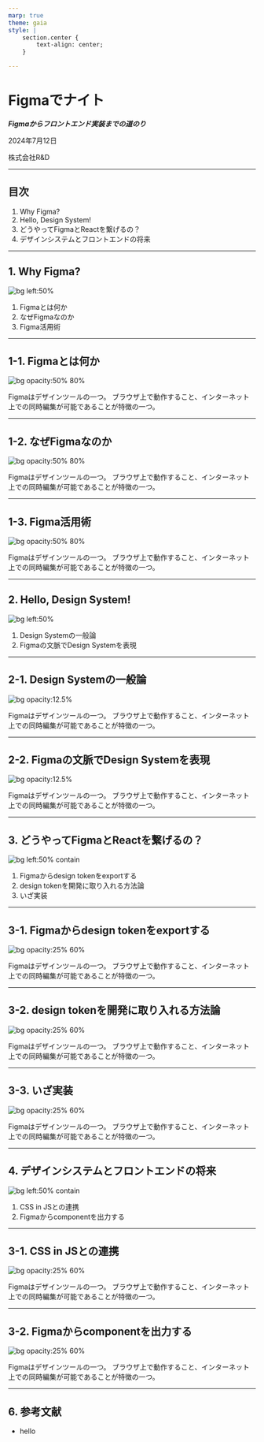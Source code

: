 ```yaml
---
marp: true
theme: gaia
style: |
    section.center {
        text-align: center;
    }

---
```


<!--
paginate: true
backgroundColor: white
_backgroundColor: #a259ff
_color: white
_class: center
-->

# Figmaでナイト

***Figmaからフロントエンド実装までの道のり***

2024年7月12日

株式会社R&D

--- 

<!--
_backgroundColor: #1abcfe
_color: white
-->

## 目次

1. Why Figma?
2. Hello, Design System!
3. どうやってFigmaとReactを繋げるの？
4. デザインシステムとフロントエンドの将来

---

## 1. Why Figma?

![bg left:50%](./images/Figma-Icon.svg)

1. Figmaとは何か
2. なぜFigmaなのか
3. Figma活用術

---

## 1-1. Figmaとは何か

![bg opacity:50% 80%](./images/Figma-Icon.svg)

Figmaはデザインツールの一つ。
ブラウザ上で動作すること、インターネット上での同時編集が可能であることが特徴の一つ。

---

## 1-2. なぜFigmaなのか

![bg opacity:50% 80%](./images/Figma-Icon.svg)

Figmaはデザインツールの一つ。
ブラウザ上で動作すること、インターネット上での同時編集が可能であることが特徴の一つ。

---

## 1-3. Figma活用術

![bg opacity:50% 80%](./images/Figma-Icon.svg)

Figmaはデザインツールの一つ。
ブラウザ上で動作すること、インターネット上での同時編集が可能であることが特徴の一つ。

---

<!--
_backgroundColor: white
-->

## 2. Hello, Design System!

![bg left:50%](./images/devmode.webp)

1. Design Systemの一般論
2. Figmaの文脈でDesign Systemを表現

---

<!--
_backgroundColor: white
-->

## 2-1. Design Systemの一般論

![bg opacity:12.5%](./images/devmode.webp)

Figmaはデザインツールの一つ。
ブラウザ上で動作すること、インターネット上での同時編集が可能であることが特徴の一つ。

---

<!--
_backgroundColor: white
-->

## 2-2. Figmaの文脈でDesign Systemを表現

![bg opacity:12.5%](./images/devmode.webp)

Figmaはデザインツールの一つ。
ブラウザ上で動作すること、インターネット上での同時編集が可能であることが特徴の一つ。

---

<!--
_backgroundColor: white
-->

## 3. どうやってFigmaとReactを繋げるの？

![bg left:50% contain](./images/React%20Logo.svg)

1. Figmaからdesign tokenをexportする
2. design tokenを開発に取り入れる方法論
3. いざ実装

---

<!--
_backgroundColor: white
-->

## 3-1. Figmaからdesign tokenをexportする

![bg opacity:25% 60%](./images/React%20Logo.svg)

Figmaはデザインツールの一つ。
ブラウザ上で動作すること、インターネット上での同時編集が可能であることが特徴の一つ。

---

<!--
_backgroundColor: white
-->

## 3-2. design tokenを開発に取り入れる方法論

![bg opacity:25% 60%](./images/React%20Logo.svg)

Figmaはデザインツールの一つ。
ブラウザ上で動作すること、インターネット上での同時編集が可能であることが特徴の一つ。

---

<!--
_backgroundColor: white
-->

## 3-3. いざ実装

![bg opacity:25% 60%](./images/React%20Logo.svg)

Figmaはデザインツールの一つ。
ブラウザ上で動作すること、インターネット上での同時編集が可能であることが特徴の一つ。

---

<!--
_backgroundColor: white
-->

## 4. デザインシステムとフロントエンドの将来

![bg left:50% contain](./images/React%20Logo.svg)

1. CSS in JSとの連携
2. Figmaからcomponentを出力する

---

<!--
_backgroundColor: white
-->

## 3-1. CSS in JSとの連携

![bg opacity:25% 60%](./images/React%20Logo.svg)

Figmaはデザインツールの一つ。
ブラウザ上で動作すること、インターネット上での同時編集が可能であることが特徴の一つ。

---

<!--
_backgroundColor: white
-->

## 3-2. Figmaからcomponentを出力する

![bg opacity:25% 60%](./images/React%20Logo.svg)

Figmaはデザインツールの一つ。
ブラウザ上で動作すること、インターネット上での同時編集が可能であることが特徴の一つ。

---

## 6. 参考文献　

- hello
